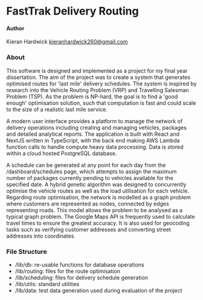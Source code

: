 # FastTrak Delivery Routing

#### Author 
Kieran Hardwick
kieranhardwick260@gmail.com

### About

This software is designed and implemented as a project for my final year dissertation. The aim of the project was to create a system that generates optimised routes for 'last mile' delivery schedules. The system is inspired by research into the Vehicle Routing Problem (VRP) and Travelling Salesman Problem (TSP). As the problem is NP-hard, the goal is to find a 'good enough' optimisation solution, such that computation is fast and could scale to the size of a realistic last mile service.

A modern user interface provides a platform to manage the network of delivery operations including creating and managing vehicles, packages and detailed analytical reports. The application is built with React and NextJS written in TypeScript, with the back end making AWS Lambda function calls to handle compute heavy data processing. Data is stored within a cloud hosted PostgreSQL database.

A schedule can be generated at any point for each day from the /dashboard/schedules page, which attempts to assign the maximum number of packages currently pending to vehicles available for the specified date. A hybrid genetic algorithm was designed to concurrently optimise the vehicle routes as well as the load utilisation for each vehicle. Regarding route optimisation, the network is modelled as a graph problem where customers are represented as nodes, connected by edges representing roads. This model allows the problem to be analysed as a typical graph problem. The Google Maps API is frequently used to calculate travel times to ensure the greatest accuracy. It is also used for geocoding tasks such as verifying customer addresses and converting street addresses into coordinates.

### File Structure

- /lib/db: re-usable functions for database operations
- /lib/routing: files for the route optimisation
- /lib/scheduling: files for delivery schedule generation
- /lib/utils: standard utilities
- /lib/data: test data generation used during evaluation of the project
